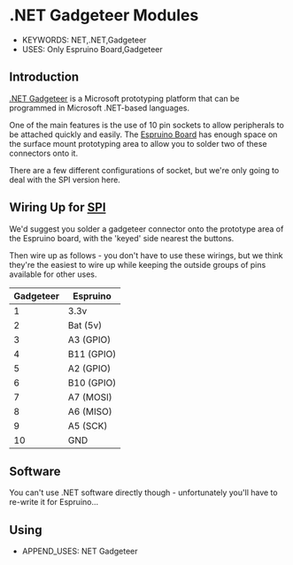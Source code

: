 <!--- Copyright (c) 2013 Gordon Williams, Pur3 Ltd. See the file LICENSE for copying permission. -->
.NET Gadgeteer Modules
===================

* KEYWORDS: NET,.NET,Gadgeteer
* USES: Only Espruino Board,Gadgeteer

Introduction
-----------

[.NET Gadgeteer](http://www.netmf.com/gadgeteer/) is a Microsoft prototyping platform that can be programmed in Microsoft .NET-based languages.

One of the main features is the use of 10 pin sockets to allow peripherals to be attached quickly and easily. The [Espruino Board](/EspruinoBoard) has enough space on the surface mount prototyping area to allow you to solder two of these connectors onto it.

There are a few different configurations of socket, but we're only going to deal with the SPI version here.

Wiring Up for [SPI](http://gadgeteer.codeplex.com/wikipage?title=Socket%20Type%20S)
---------------

We'd suggest you solder a gadgeteer connector onto the prototype area of the Espruino board, with the 'keyed' side nearest the buttons.

Then wire up as follows - you don't have to use these wirings, but we think they're the easiest to wire up while keeping the outside groups of pins available for other uses.

| Gadgeteer | Espruino |
|-----------|----------|
| 1 | 3.3v       |
| 2 | Bat (5v)   |
| 3 | A3 (GPIO)  |
| 4 | B11 (GPIO) |
| 5 | A2 (GPIO)  |
| 6 | B10 (GPIO) |
| 7 | A7 (MOSI)  |
| 8 | A6 (MISO)  |
| 9 | A5 (SCK)   |
| 10 | GND       |


Software
-------

You can't use .NET software directly though - unfortunately you'll have to re-write it for Espruino...

Using
----

* APPEND_USES: NET Gadgeteer
